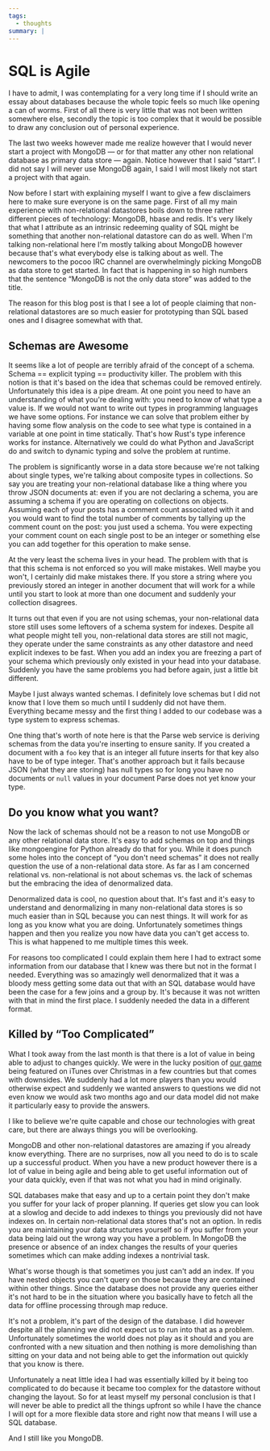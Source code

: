```yaml
---
tags:
  - thoughts
summary: |
---
```


# SQL is Agile

I have to admit, I was contemplating for a very long time if I should
write an essay about databases because the whole topic feels so much like
opening a can of worms.  First of all there is very little that was not
been written somewhere else, secondly the topic is too complex that it
would be possible to draw any conclusion out of personal experience.

The last two weeks however made me realize however that I would never
start a project with MongoDB — or for that matter any other non relational
database as primary data store — again.  Notice however that I said
“start”.  I did not say I will never use MongoDB again, I said I will
most likely not start a project with that again.

Now before I start with explaining myself I want to give a few disclaimers
here to make sure everyone is on the same page.  First of all my main
experience with non-relational datastores boils down to three rather
different pieces of technology: MongoDB, hbase and redis.  It's very
likely that what I attribute as an intrinsic redeeming quality of SQL
might be something that another non-relational datastore can do as well.
When I'm talking non-relational here I'm mostly talking about MongoDB
however because that's what everybody else is talking about as well.  The
newcomers to the pocoo IRC channel are overwhelmingly picking MongoDB as
data store to get started.  In fact that is happening in so high numbers
that the sentence “MongoDB is not the only data store” was added to the
title.

The reason for this blog post is that I see a lot of people claiming that
non-relational datastores are so much easier for prototyping than SQL
based ones and I disagree somewhat with that.

## Schemas are Awesome

It seems like a lot of people are terribly afraid of the concept of a
schema.  Schema == explicit typing == productivity killer.  The problem
with this notion is that it's based on the idea that schemas could be
removed entirely.  Unfortunately this idea is a pipe dream.  At one point
you need to have an understanding of what you're dealing with: you need to
know of what type a value is.  If we would not want to write out types
in programming languages we have some options.  For instance we can solve
that problem either by having some flow analysis on the code to see what
type is contained in a variable at one point in time statically.  That's
how Rust's type inference works for instance.  Alternatively we could do
what Python and JavaScript do and switch to dynamic typing and solve the
problem at runtime.

The problem is significantly worse in a data store because we're not
talking about single types, we're talking about composite types in
collections.  So say you are treating your non-relational database like a
thing where you throw JSON documents at: even if you are not declaring a
schema, you are assuming a schema if you are operating on collections on
objects.  Assuming each of your posts has a comment count associated with
it and you would want to find the total number of comments by tallying up
the comment count on the post: you just used a schema.  You were expecting
your comment count on each single post to be an integer or something else
you can add together for this operation to make sense.

At the very least the schema lives in your head.  The problem with that is
that this schema is not enforced so you will make mistakes.  Well maybe
you won't, I certainly did make mistakes there.  If you store a string
where you previously stored an integer in another document that will work
for a while until you start to look at more than one document and suddenly
your collection disagrees.

It turns out that even if you are not using schemas, your non-relational
data store still uses some leftovers of a schema system for indexes.
Despite all what people might tell you, non-relational data stores are
still not magic, they operate under the same constraints as any other
datastore and need explicit indexes to be fast.  When you add an index you
are freezing a part of your schema which previously only existed in your
head into your database.  Suddenly you have the same problems you had
before again, just a little bit different.

Maybe I just always wanted schemas.  I definitely love schemas but I did
not know that I love them so much until I suddenly did not have them.
Everything became messy and the first thing I added to our codebase was a
type system to express schemas.

One thing that's worth of note here is that the Parse web service is
deriving schemas from the data you're inserting to ensure sanity.  If you
created a document with a `foo` key that is an integer all future inserts
for that key also have to be of type integer.  That's another approach but
it fails because JSON (what they are storing) has null types so for long
you have no documents or `null` values in your document Parse does not yet
know your type.

## Do you know what you want?

Now the lack of schemas should not be a reason to not use MongoDB or any
other relational data store.  It's easy to add schemas on top and things
like mongoengine for Python already do that for you.  While it does punch
some holes into the concept of “you don't need schemas” it does not really
question the use of a non-relational data store.  As far as I am concerned
relational vs. non-relational is not about schemas vs. the lack of schemas
but the embracing the idea of denormalized data.

Denormalized data is cool, no question about that.  It's fast and it's
easy to understand and denormalizing in many non-relational data stores is
so much easier than in SQL because you can nest things.  It will work for
as long as you know what you are doing.  Unfortunately sometimes things
happen and then you realize you now have data you can't get access to.
This is what happened to me multiple times this week.

For reasons too complicated I could explain them here I had to extract
some information from our database that I knew was there but not in the
format I needed.  Everything was so amazingly well denormalized that it
was a bloody mess getting some data out that with an SQL database would
have been the case for a few joins and a group by.  It's because it was
not written with that in mind the first place.  I suddenly needed the data
in a different format.

## Killed by “Too Complicated”

What I took away from the last month is that there is a lot of value in
being able to adjust to changes quickly.  We were in the lucky position of
[our game](http://warchest.com/radsoldiers) being featured on iTunes over
Christmas in a few countries but that comes with downsides.  We suddenly
had a lot more players than you would otherwise expect and suddenly we
wanted answers to questions we did not even know we would ask two months
ago and our data model did not make it particularly easy to provide the
answers.

I like to believe we're quite capable and chose our technologies with
great care, but there are always things you will be overlooking.

MongoDB and other non-relational datastores are amazing if you already
know everything.  There are no surprises, now all you need to do is to
scale up a successful product.  When you have a new product however there
is a lot of value in being agile and being able to get useful information
out of your data quickly, even if that was not what you had in mind
originally.

SQL databases make that easy and up to a certain point they don't make you
suffer for your lack of proper planning.  If queries get slow you can look
at a slowlog and decide to add indexes to things you previously did not
have indexes on.  In certain non-relational data stores that's not an
option.  In redis you are maintaining your data structures yourself so if
you suffer from your data being laid out the wrong way you have a problem.
In MongoDB the presence or absence of an index changes the results of your
queries sometimes which can make adding indexes a nontrivial task.

What's worse though is that sometimes you just can't add an index.  If you
have nested objects you can't query on those because they are contained
within other things.  Since the database does not provide any queries
either it's not hard to be in the situation where you basically have to
fetch all the data for offline processing through map reduce.

It's not a problem, it's part of the design of the database.  I did
however despite all the planning we did not expect us to run into that as
a problem.  Unfortunately sometimes the world does not play as it should
and you are confronted with a new situation and then nothing is more
demolishing than sitting on your data and not being able to get the
information out quickly that you know is there.

Unfortunately a neat little idea I had was essentially killed by it being
too complicated to do because it became too complex for the datastore
without changing the layout.  So for at least myself my personal
conclusion is that I will never be able to predict all the things upfront
so while I have the chance I will opt for a more flexible data store and
right now that means I will use a SQL database.

And I still like you MongoDB.
